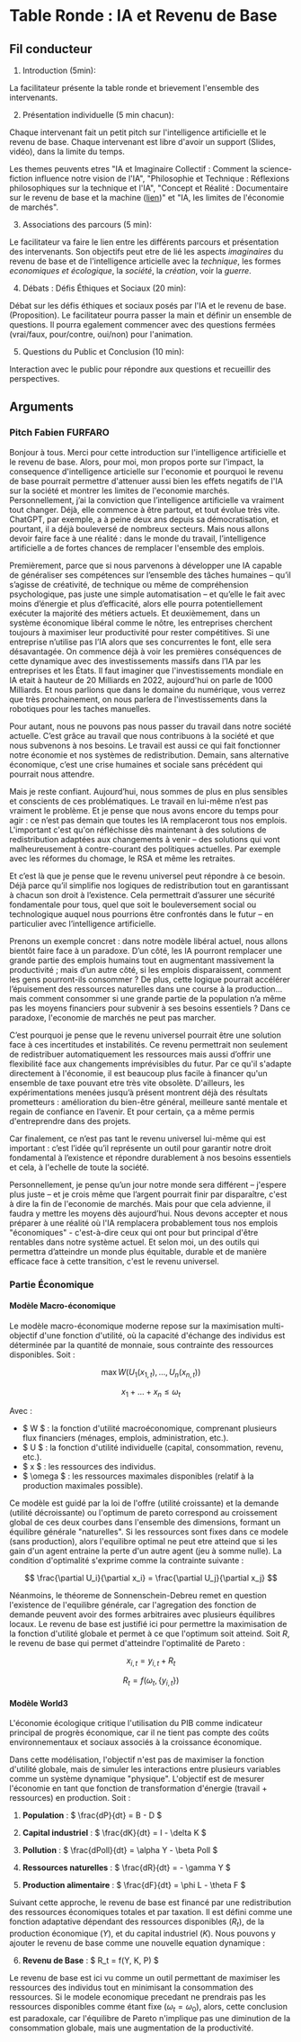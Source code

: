 # Table Ronde : IA et Revenu de Base

## Fil conducteur

1. Introduction (5min): 

La facilitateur présente la table ronde et brievement l'ensemble des intervenants.

2. Présentation individuelle (5 min chacun): 

Chaque intervenant fait un petit pitch sur l'intelligence artificielle et le revenu de base. Chaque intervenant est libre d'avoir un support (Slides, vidéo), dans la limite du temps.

Les themes peuvents etres "IA et Imaginaire Collectif : Comment la science-fiction influence notre vision de l'IA", "Philosophie et Technique : Réflexions philosophiques sur la technique et l'IA", "Concept et Réalité : Documentaire sur le revenu de base et la machine ([lien](https://youtu.be/yqVN1tn-loY))" et "IA, les limites de l'économie de marchés".

3. Associations des parcours (5 min):

Le facilitateur va faire le lien entre les différents parcours et présentation des intervenants. Son objectifs peut etre de lié les aspects *imaginaires* du revenu de base et de l'intelligence articielle avec la *technique*, les formes *economiques et écologique*, la *société*, la *création*, voir la *guerre*. 

4. Débats : Défis Éthiques et Sociaux (20 min):

Débat sur les défis éthiques et sociaux posés par l'IA et le revenu de base. (Proposition). Le facilitateur pourra passer la main et définir un ensemble de questions. Il pourra egalement commencer avec des questions fermées (vrai/faux, pour/contre, oui/non) pour l'animation.

5. Questions du Public et Conclusion (10 min):

Interaction avec le public pour répondre aux questions et recueillir des perspectives.



## Arguments

### Pitch Fabien FURFARO

Bonjour à tous. Merci pour cette introduction sur l'intelligence artificielle et le revenu de base. Alors, pour moi, mon propos porte sur l'impact, la consequence d'intelligence articielle sur l'economie et pourquoi le revenu de base pourrait permettre d'attenuer aussi bien les effets negatifs de l'IA sur la société et montrer les limites de l'economie marchés. Personnellement, j’ai la conviction que l’intelligence artificielle va vraiment tout changer. Déjà, elle commence à être partout, et tout évolue très vite. ChatGPT, par exemple, a à peine deux ans depuis sa démocratisation, et pourtant, il a déjà bouleversé de nombreux secteurs. Mais nous allons devoir faire face à une réalité : dans le monde du travail, l’intelligence artificielle a de fortes chances de remplacer l'ensemble des emplois.

Premièrement, parce que si nous parvenons à développer une IA capable de généraliser ses compétences sur l’ensemble des tâches humaines – qu’il s’agisse de créativité, de technique ou même de compréhension psychologique, pas juste une simple automatisation – et qu’elle le fait avec moins d’énergie et plus d’efficacité, alors elle pourra potentiellement exécuter la majorité des métiers actuels. Et deuxièmement, dans un système économique libéral comme le nôtre, les entreprises cherchent toujours à maximiser leur productivité pour rester compétitives. Si une entreprise n’utilise pas l’IA alors que ses concurrentes le font, elle sera désavantagée. On commence déjà à voir les premières conséquences de cette dynamique avec des investissements massifs dans l’IA par les entreprises et les États. Il faut imaginer que l'investissements mondiale en IA etait à hauteur de 20 Milliards en 2022, aujourd'hui on parle de 1000 Milliards. Et nous parlions que dans le domaine du numérique, vous verrez que très prochainement, on nous parlera de l'investissements dans la robotiques pour les taches manuelles.

Pour autant, nous ne pouvons pas nous passer du travail dans notre société actuelle. C’est grâce au travail que nous contribuons à la société et que nous subvenons à nos besoins. Le travail est aussi ce qui fait fonctionner notre économie et nos systèmes de redistribution. Demain, sans alternative économique, c’est une crise humaines et sociale sans précédent qui pourrait nous attendre.

Mais je reste confiant. Aujourd’hui, nous sommes de plus en plus sensibles et conscients de ces problématiques. Le travail en lui-même n’est pas vraiment le problème. Et je pense que nous avons encore du temps pour agir : ce n’est pas demain que toutes les IA remplaceront tous nos emplois. L'important c'est qu'on réfléchisse dès maintenant à des solutions de redistribution adaptées aux changements à venir – des solutions qui vont malheureusement à contre-courant des politiques actuelles. Par exemple avec les réformes du chomage, le RSA et même les retraites.

Et c’est là que je pense que le revenu universel peut répondre à ce besoin. Déjà parce qu’il simplifie nos logiques de redistribution tout en garantissant à chacun son droit à l’existence. Cela permettrait d’assurer une sécurité fondamentale pour tous, quel que soit le bouleversement social ou technologique auquel nous pourrions être confrontés dans le futur – en particulier avec l’intelligence artificielle.

Prenons un exemple concret : dans notre modèle libéral actuel, nous allons bientôt faire face à un paradoxe. D’un côté, les IA pourront remplacer une grande partie des emplois humains tout en augmentant massivement la productivité ; mais d’un autre côté, si les emplois disparaissent, comment les gens pourront-ils consommer ? De plus, cette logique pourrait accélérer l’épuisement des ressources naturelles dans une course à la production… mais comment consommer si une grande partie de la population n’a même pas les moyens financiers pour subvenir à ses besoins essentiels ? Dans ce paradoxe, l'economie de marchés ne peut pas marcher.

C’est pourquoi je pense que le revenu universel pourrait être une solution face à ces incertitudes et instabilités. Ce revenu permettrait non seulement de redistribuer automatiquement les ressources mais aussi d’offrir une flexibilité face aux changements imprévisibles du futur. Par ce qu'il s'adapte directement à l'économie, il est beaucoup plus facile à financer qu'un ensemble de taxe pouvant etre très vite obsolète. D'ailleurs, les expérimentations menées jusqu’à présent montrent déjà des résultats prometteurs : amélioration du bien-être général, meilleure santé mentale et regain de confiance en l’avenir. Et pour certain, ça a même permis d'entreprendre dans des projets.

Car finalement, ce n’est pas tant le revenu universel lui-même qui est important : c’est l’idée qu’il représente un outil pour garantir notre droit fondamental à l’existence et répondre durablement à nos besoins essentiels et cela, à l'echelle de toute la société.

Personnellement, je pense qu’un jour notre monde sera différent – j'espere plus juste – et je crois même que l’argent pourrait finir par disparaître, c'est à dire la fin de l'economie de marchés. Mais pour que cela advienne, il faudra y mettre les moyens dès aujourd’hui. Nous devons accepter et nous préparer à une réalité où l'IA remplacera probablement tous nos emplois "économiques" - c'est-à-dire ceux qui ont pour but principal d'être rentables dans notre système actuel. Et selon moi, un des outils qui permettra d’atteindre un monde plus équitable, durable et de manière efficace face à cette transition, c'est le revenu universel.


### Partie Économique

#### Modèle Macro-économique

Le modèle macro-économique moderne repose sur la maximisation multi-objectif d'une fonction d'utilité, où la capacité d'échange des individus est déterminée par la quantité de monnaie, sous contrainte des ressources disponibles. Soit :

$$
\max W \left( U_1(x_{1,t}), \ldots, U_n(x_{n,t}) \right)
$$

$$
x_1 + \ldots + x_n \leq \omega_t
$$


Avec :
- $ W $ : la fonction d'utilité macroéconomique, comprenant plusieurs flux financiers (ménages, emplois, administration, etc.).
- $ U $ : la fonction d'utilité individuelle (capital, consommation, revenu, etc.).
- $ x $ : les ressources des individus.
- $ \omega $ : les ressources maximales disponibles (relatif à la production maximales possible).

Ce modèle est guidé par la loi de l'offre (utilité croissante) et la demande (utilité décroissante) ou l'optimum de pareto correspond au croissement global de ces deux courbes dans l'ensemble des dimensions, formant un équilibre générale "naturelles". Si les ressources sont fixes dans ce modele (sans production), alors l'equilibre optimal ne peut etre atteind que si les gain d'un agent entraine la perte d'un autre agent (jeu à somme nulle). La condition d'optimalité s'exprime comme la contrainte suivante : 

$$ 
\frac{\partial U_i}{\partial x_i} = \frac{\partial U_j}{\partial x_j}
$$

Néanmoins, le théoreme de Sonnenschein-Debreu remet en question l'existence de l'equilibre générale, car l'agregation des fonction de demande peuvent avoir des formes arbitraires avec plusieurs équilibres locaux. Le revenu de base est justifié ici pour permettre la maximisation de la fonction d'utilité globale et permet à ce que l'optimum soit atteind. Soit $R$, le revenu de base qui permet d'atteindre l'optimalité de Pareto :

$$ x_{i,t} = y_{i,t} + R_t $$

$$ R_t = f(\omega_t, \{y_{i,t}\}) $$


#### Modèle World3

L'économie écologique critique l'utilisation du PIB comme indicateur principal de progrès économique, car il ne tient pas compte des coûts environnementaux et sociaux associés à la croissance économique.

Dans cette modélisation, l'objectif n'est pas de maximiser la fonction d'utilité globale, mais de simuler les interactions entre plusieurs variables comme un système dynamique "physique". L'objectif est de mesurer l'économie en tant que fonction de transformation d'énergie (travail + ressources) en production. Soit : 

1. **Population** : $ \frac{dP}{dt} = B - D $

2. **Capital industriel** : $ \frac{dK}{dt} = I - \delta K $

3. **Pollution** : $ \frac{dPoll}{dt} = \alpha Y - \beta Poll $

4. **Ressources naturelles** : $ \frac{dR}{dt} = - \gamma Y $

5. **Production alimentaire** : $ \frac{dF}{dt} = \phi L - \theta F $

Suivant cette approche, le revenu de base est financé par une redistribution des ressources économiques totales et par taxation. Il est défini comme une fonction adaptative dépendant des ressources disponibles ($R_t$), de la production économique ($Y$), et du capital industriel ($K$). Nous pouvons y ajouter le revenu de base comme une nouvelle equation dynamique :

6. **Revenu de Base** : $   R_t = f(Y, K, P) $

Le revenu de base est ici vu comme un outil permettant de maximiser les ressources des individus tout en minimisant la consommation des ressources. Si le modele economique precedant ne prendrais pas les ressources disponibles comme étant fixe ($\omega_t = \omega_0$), alors, cette conclusion est paradoxale, car l'équilibre de Pareto n'implique pas une diminution de la consommation globale, mais une augmentation de la productivité.

